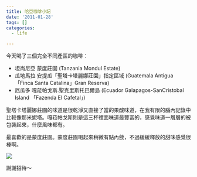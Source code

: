 ```yaml
---
title: 哈亞咖啡小記
date: '2011-01-28'
tags: []
categories:
  - life

---
```

今天喝了三個完全不同產區的咖啡：  
  

*   坦尚尼亞 蒙度莊園 (Tanzania Mondul Estate)
*   瓜地馬拉 安提瓜「聖塔卡塔麗娜莊園」指定區域 (Guatemala Antigua 「Finca Santa Catalina」Gran Reserva)
*   厄瓜多 嘎菈帕戈斯.聖克里斯托巴爾島 (Ecuador Galapagos-SanCristobal Island 「Fazenda El Cafetal」)

  

聖塔卡塔麗娜莊園的味道是很乾淨又直接了當的果酸味道，在我有限的腦內記錄中比較像那米妮塔。嘎菈帕戈斯則是這三杯裡面味道最豐富的，感覺味道一層層的被包裝起來，什麼風味都有。

  

最喜歡的是蒙度莊園。蒙度莊園喝起來稍微有點內斂，不過緩緩釋放的甜味感覺很棒啊。 

  

[![](http://sphotos.ak.fbcdn.net/hphotos-ak-snc4/hs1366.snc4/163864_494050316630_700771630_6592240_3396331_n.jpg)](http://sphotos.ak.fbcdn.net/hphotos-ak-snc4/hs1366.snc4/163864_494050316630_700771630_6592240_3396331_n.jpg)

謝謝招待～